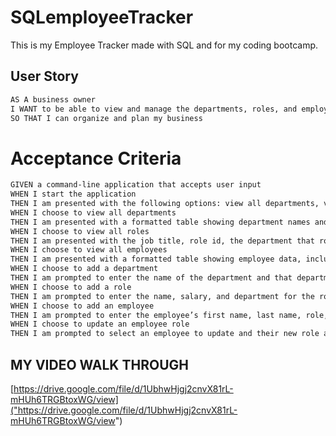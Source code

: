 # SQLemployeeTracker
This is my Employee Tracker made with SQL and for my coding bootcamp.


## User Story

```md
AS A business owner
I WANT to be able to view and manage the departments, roles, and employees in my company
SO THAT I can organize and plan my business
```

# Acceptance Criteria

```md
GIVEN a command-line application that accepts user input
WHEN I start the application
THEN I am presented with the following options: view all departments, view all roles, view all employees, add a department, add a role, add an employee, and update an employee role
WHEN I choose to view all departments
THEN I am presented with a formatted table showing department names and department ids
WHEN I choose to view all roles
THEN I am presented with the job title, role id, the department that role belongs to, and the salary for that role
WHEN I choose to view all employees
THEN I am presented with a formatted table showing employee data, including employee ids, first names, last names, job titles, departments, salaries, and managers that the employees report to
WHEN I choose to add a department
THEN I am prompted to enter the name of the department and that department is added to the database
WHEN I choose to add a role
THEN I am prompted to enter the name, salary, and department for the role and that role is added to the database
WHEN I choose to add an employee
THEN I am prompted to enter the employee’s first name, last name, role, and manager, and that employee is added to the database
WHEN I choose to update an employee role
THEN I am prompted to select an employee to update and their new role and this information is updated in the database 
```
## MY VIDEO WALK THROUGH

[https://drive.google.com/file/d/1UbhwHjgj2cnvX81rL-mHUh6TRGBtoxWG/view]("https://drive.google.com/file/d/1UbhwHjgj2cnvX81rL-mHUh6TRGBtoxWG/view")